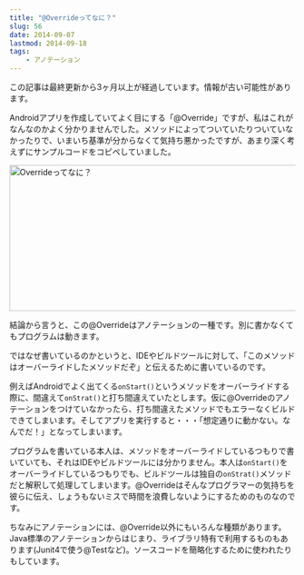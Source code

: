 ```yaml
---
title: "@Overrideってなに？"
slug: 56
date: 2014-09-07
lastmod: 2014-09-18
tags: 
    - アノテーション
---
```


<div id="wppda_alert">この記事は最終更新から3ヶ月以上が経過しています。情報が古い可能性があります。</div><p>Androidアプリを作成していてよく目にする「@Override」ですが、私はこれがなんなのかよく分かりませんでした。メソッドによってついていたりついていなかったりで、いまいち基準が分からなくて気持ち悪かったですが、あまり深く考えずにサンプルコードをコピペしていました。</p>
<p><img src="https://android.gcreate.jp/wp-content/uploads/2014/09/80d4d277b2152d321d195d6cf63b19ec.jpg" alt="Overrideってなに？" title="Overrideってなに？.jpg" border="0" width="575" height="257" /></p>
<p>結論から言うと、この@Overrideはアノテーションの一種です。別に書かなくてもプログラムは動きます。</p>
<p>ではなぜ書いているのかというと、IDEやビルドツールに対して、「このメソッドはオーバーライドしたメソッドだぞ」と伝えるために書いているのです。</p>
<p>例えばAndroidでよく出てくる<code>onStart()</code>というメソッドをオーバーライドする際に、間違えて<code>onStrat()</code>と打ち間違えていたとします。仮に@Overrideのアノテーションをつけていなかったら、打ち間違えたメソッドでもエラーなくビルドできてしまいます。そしてアプリを実行すると・・・「想定通りに動かない。なんでだ！」となってしまいます。</p>
<p>プログラムを書いている本人は、メソッドをオーバーライドしているつもりで書いていても、それはIDEやビルドツールには分かりません。本人は<code>onStart()</code>をオーバーライドしているつもりでも、ビルドツールは独自の<code>onStrat()</code>メソッドだと解釈して処理してしまいます。@Overrideはそんなプログラマーの気持ちを彼らに伝え、しょうもないミスで時間を浪費しないようにするためのものなのです。</p>
<p>ちなみにアノテーションには、@Override以外にもいろんな種類があります。Java標準のアノテーションからはじまり、ライブラリ特有で利用するものもあります(Junit4で使う@Testなど)。ソースコードを簡略化するために使われたりもしています。</p>

  